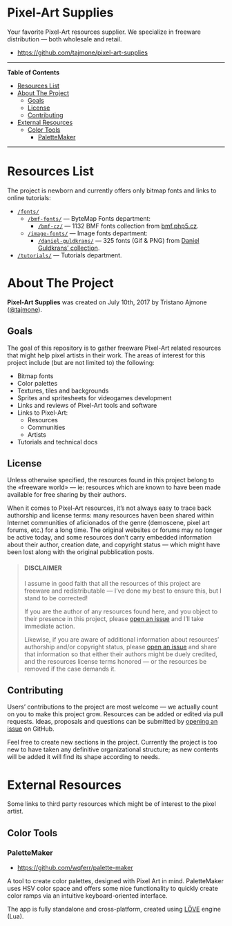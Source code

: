 # Pixel-Art Supplies

Your favorite Pixel-Art resources supplier. We specialize in freeware distribution — both wholesale and retail.

-   <https://github.com/tajmone/pixel-art-supplies>


-----

**Table of Contents**

<!-- MarkdownTOC autolink="true" bracket="round" autoanchor="false" lowercase="only_ascii" uri_encoding="true" levels="1,2,3" -->

- [Resources List](#resources-list)
- [About The Project](#about-the-project)
    - [Goals](#goals)
    - [License](#license)
    - [Contributing](#contributing)
- [External Resources](#external-resources)
    - [Color Tools](#color-tools)
        - [PaletteMaker](#palettemaker)

<!-- /MarkdownTOC -->

-----


# Resources List

The project is newborn and currently offers only bitmap fonts and links to online tutorials:

-   [`/fonts/`](./fonts/)
    -   [`/bmf-fonts/`](./fonts/bmf-fonts/) — ByteMap Fonts department:
        -   [`/bmf-cz/`](./fonts/bmf-fonts/bmf-cz) — 1132 BMF fonts collection from [bmf.php5.cz](http://bmf.php5.cz/).
    -   [`/image-fonts/`](./fonts/image-fonts/) — Image fonts department:
        -   [`/daniel-guldkrans/`](./fonts/image-fonts/daniel-guldkrans/) — 325 fonts (Gif & PNG) from [Daniel Guldkrans’ collection](./fonts/image-fonts/README.md#daniel-guldkrans-collection).
-   [`/tutorials/`](./tutorials/) — Tutorials department.

# About The Project

**Pixel-Art Supplies** was created on July 10th, 2017 by Tristano Ajmone ([@tajmone](https://github.com/tajmone)).

## Goals

The goal of this repository is to gather freeware Pixel-Art related resources that might help pixel artists in their work. The areas of interest for this project include (but are not limited to) the following:

-   Bitmap fonts
-   Color palettes
-   Textures, tiles and backgrounds
-   Sprites and spritesheets for videogames development
-   Links and reviews of Pixel-Art tools and software
-   Links to Pixel-Art:
    -   Resources
    -   Communities
    -   Artists
-   Tutorials and technical docs

## License

Unless otherwise specified, the resources found in this project belong to the «freeware world» — ie: resources which are known to have been made available for free sharing by their authors.

When it comes to Pixel-Art resources, it’s not always easy to trace back authorship and license terms: many resources haven been shared within Internet communities of aficionados of the genre (demoscene, pixel art forums, etc.) for a long time. The original websites or forums may no longer be active today, and some resources don’t carry embedded information about their author, creation date, and copyright status — which might have been lost along with the original pubblication posts.

> <h4>DISCLAIMER</h4>
> I assume in good faith that all the resources of this project are freeware and redistributable — I’ve done my best to ensure this, but I stand to be corrected!
>
> If you are the author of any resources found here, and you object to their presence in this project, please [open an issue](https://github.com/tajmone/pixel-art-supplies/issues/new) and I’ll take immediate action.
>
> Likewise, if you are aware of additional information about resources’ authorship and/or copyright status, please [open an issue](https://github.com/tajmone/pixel-art-supplies/issues/new) and share that information so that either their authors might be duely credited, and the resources license terms honored — or the resources be removed if the case demands it.

## Contributing

Users’ contributions to the project are most welcome — we actually count on you to make this project grow. Resources can be added or edited via pull requests. Ideas, proposals and questions can be submitted by [opening an issue](https://github.com/tajmone/pixel-art-supplies/issues/new) on GitHub.

Feel free to create new sections in the project. Currently the project is too new to have taken any definitive organizational structure; as new contents will be added it will find its shape according to needs.


# External Resources

Some links to third party resources which might be of interest to the pixel artist.

## Color Tools

### PaletteMaker

- https://github.com/wqferr/palette-maker

A tool to create color palettes, designed with Pixel Art in mind. PaletteMaker uses HSV color space and offers some nice functionality to quickly create color ramps via an intuitive keyboard-oriented interface.

The app is fully standalone and cross-platform, created using [LÖVE] engine (Lua).



[LÖVE]: https://love2d.org/ "Visit LÖVE website."